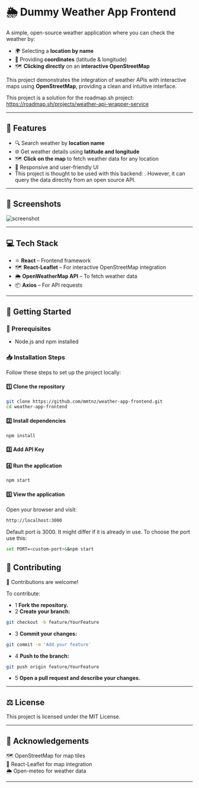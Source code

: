 # 🌦️ Dummy Weather App Frontend

A simple, open-source weather application where you can check the weather by:

- 🌍 Selecting a **location by name**  
- 📍 Providing **coordinates** (latitude & longitude)  
- 🗺️ **Clicking directly** on an **interactive OpenStreetMap**  

This project demonstrates the integration of weather APIs with interactive maps using **OpenStreetMap**, providing a clean and intuitive interface.

This project is a solution for the roadmap.sh project: https://roadmap.sh/projects/weather-api-wrapper-service

---

## 🚀 Features
- 🔍 Search weather by **location name**  
- 🌐 Get weather details using **latitude and longitude**  
- 🗺️ **Click on the map** to fetch weather data for any location
- 🎨 Responsive and user-friendly UI
- This project is thought to be used with this backend: . However, it can query the data directñy from an open source API. 

---

## 📸 Screenshots
![screenshot](https://github.com/user-attachments/assets/60a5e112-a42e-4f51-a48e-2fa75cb4fed6)

---

## 💻 Tech Stack
- ⚛️ **React** – Frontend framework  
- 🗺️ **React-Leaflet** – For interactive OpenStreetMap integration  
- 🌦️ **OpenWeatherMap API** – To fetch weather data  
- 📦 **Axios** – For API requests  

---

## 🚀 Getting Started

### 🔧 Prerequisites
- Node.js and npm installed

### 📥 Installation Steps
Follow these steps to set up the project locally:

#### 1️⃣ **Clone the repository**
```bash
git clone https://github.com/mmtnz/weather-app-frontend.git
cd weather-app-frontend
```

#### 2️⃣ **Install dependencies**
```bash
npm install
```

#### 3️⃣ **Add API Key**

#### 4️⃣ **Run the application**
```bash
npm start
```

#### 5️⃣ **View the application**
Open your browser and visit:
```bash
http://localhost:3000
```

Default port is 3000. It might differ if it is already in use. To choose the port use this:
```bash
set PORT=<custom-port>&&npm start
```

## 🌈 Contributing
🙌 Contributions are welcome!

To contribute:

- 1 **Fork the repository.**
- 2 **Create your branch:**

```bash
git checkout -b feature/YourFeature
```
- 3 **Commit your changes:**
```bash
git commit -m 'Add your feature'
```
- 4 **Push to the branch:**
```bash
git push origin feature/YourFeature
```
- 5 **Open a pull request and describe your changes.**

---

## ⚖️ License
This project is licensed under the MIT License.

---

## 💬 Acknowledgements
🗺️ OpenStreetMap for map tiles  
🔗 React-Leaflet for map integration  
🌦️ Open-meteo for weather data 

---
